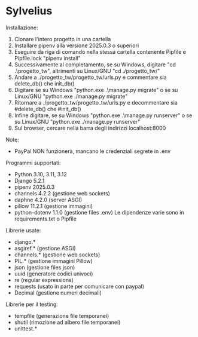 # Sylvelius
Installazione:
1. Clonare l'intero progetto in una cartella
2. Installare pipenv alla versione 2025.0.3 o superiori
3. Eseguire da riga di comando nella stessa cartella contenente Pipfile e Pipfile.lock "pipenv install"
4. Successivamente al completamento, se su Windows, digitare "cd .\progetto_tw\", altrimenti su Linux/GNU "cd ./progetto_tw/"
5. Andare a ./progetto_tw/progetto_tw/urls.py e commentare sia delete_db() che init_db()
6. Digitare se su Windows "python.exe .\manage.py migrate" o se su Linux/GNU "python.exe ./manage.py migrate"
7. Ritornare a ./progetto_tw/progetto_tw/urls.py e decommentare sia #delete_db() che #init_db()
8. Infine digitare, se su Windows "python.exe .\manage.py runserver" o se su Linux/GNU "python.exe ./manage.py runserver"
9. Sul browser, cercare nella barra degli indirizzi localhost:8000

Note:
- PayPal NON funzionerà, mancano le credenziali segrete in .env

Programmi supportati:
- Python 3.10, 3.11, 3.12
- Django 5.2.1
- pipenv 2025.0.3
- channels 4.2.2 (gestione web sockets)
- daphne 4.2.0 (server ASGI)
- pillow 11.2.1 (gestione immagini)
- python-dotenv 1.1.0 (gestione files .env)
Le dipendenze varie sono in requirements.txt o Pipfile

Librerie usate:
- django.*
- asgiref.* (gestione ASGI)
- channels.* (gestione web sockets)
- PIL.* (gestione immagini Pillow)
- json (gestione files json)
- uuid (generatore codici univoci)
- re (regular expressions)
- requests (usato in parte per comunicare con paypal)
- Decimal (gestione numeri decimali)

Librerie per il testing:
- tempfile (generazione file temporanei)
- shutil (rimozione ad albero file temporanei)
- unittest.*
